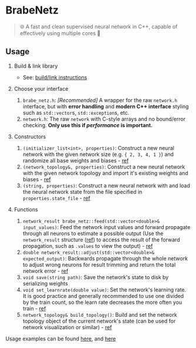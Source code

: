 # BrabeNetz
> 🌐 A fast and clean supervised neural network in C++, capable of effectively using multiple cores 🧠

## Usage
1. Build & link library
    * See: [build/link instructions](https://github.com/mrousavy/BrabeNetz/blob/master/BUILD.md)

2. Choose your interface
	1. `brabe_netz.h`: _[Recommended]_ A wrapper for the raw `network.h` interface, but with **error handling** and **modern C++ interface** styling such as `std::vector`s, `std::exception`s, etc.
	2. `network.h`: The raw `network` with C-style arrays and no bound/error checking. **Only use this if _performance_ is important.**

3. Constructors
    1. `(initializer_list<int>, properties)`: Construct a new neural network with the given network size (e.g. `{ 2, 3, 4, 1 }`) and randomize all base weights and biases - [ref](https://github.com/mrousavy/BrabeNetz/blob/master/BrabeNetz/BrabeNetz.h#L86)
    2. `(network_topology&, properties)`: Construct a new neural network with the given network topology and import it's existing weights and biases - [ref](https://github.com/mrousavy/BrabeNetz/blob/master/BrabeNetz/BrabeNetz.h#L89)
    3. `(string, properties)`: Construct a new neural network with and load the neural network state from the file specified in `properties.state_file` - [ref](https://github.com/mrousavy/BrabeNetz/blob/master/BrabeNetz/BrabeNetz.h#L110)

4. Functions
    1. `network_result brabe_netz::feed(std::vector<double>& input_values)`: Feed the network input values and forward propagate through all neurons to estimate a possible output (Use the `network_result` structure ([ref](https://github.com/mrousavy/BrabeNetz/blob/master/BrabeNetz/BrabeNetz.h#L11)) to access the result of the forward propagation, such as `.values` to view the output) - [ref](https://github.com/mrousavy/BrabeNetz/blob/master/BrabeNetz/BrabeNetz.h#L134)
    2. `double network_result::adjust(std::vector<double>& expected_output)`: Backwards propagate through the whole network to adjust wrong neurons for result trimming and return the total network error - [ref](https://github.com/mrousavy/BrabeNetz/blob/master/BrabeNetz/BrabeNetz.h#L48)
    3. `void save(string path)`: Save the network's state to disk by serializing weights
    4. `void set_learnrate(double value)`: Set the network's learning rate. It is good practice and generally recommended to use one divided by the train count, so the learn rate decreases the more often you train - [ref](https://github.com/mrousavy/BrabeNetz/blob/master/BrabeNetz/BrabeNetz.h#L156)
    5. `network_topology& build_topology()`: Build and set the network topology object of the current network's state (can be used for network visualization or similar) - [ref](https://github.com/mrousavy/BrabeNetz/blob/master/BrabeNetz/BrabeNetz.h#L166)

Usage examples can be found [here](https://github.com/mrousavy/BrabeNetz/blob/master/BrabeNetzConsole/BrabeNetzConsole.cpp), and [here](https://github.com/mrousavy/BrabeNetz/blob/master/BrabeNetzConsole/Trainer.cpp)